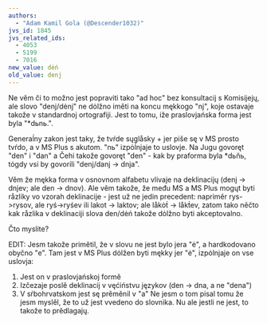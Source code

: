 ```yaml
--- 
authors: 
  - "Adam Kamil Gola (@Descender1032)"
jvs_id: 1845
jvs_related_ids: 
  - 4053
  - 5199
  - 7016
new_value: dėń
old_value: denj
--- 
```


Ne věm či to možno jest popraviti tako "ad hoc" bez konsultacij s
Komisijejų, ale slovo "denj/dėnj" ne dȯlžno iměti na koncu mękkogo
"nj", koje ostavaje takože v standardnoj ortografiji. Jest to tomu,
iže praslovjańska forma jest byla "*dьnь.".

Generaĺny zakon jest taky, že tvŕde sųglåsky + jer piše sę v MS prosto
tvŕdo, a v MS Plus s akutom. "nь" izpȯĺnjaje to uslovje. Na Jugu govoręt
"den" i "dan" a Čehi takože govoręt "den" - kak by praforma byla *dьňь,
tȯgdy vsi by govorili "denj/danj → dnja".

Věm že mękka forma v osnovnom alfabetu vlivaje na deklinacijų
(denj → dnjev; ale den → dnov).
Ale věm takože, že među MS a MS Plus mogųt byti råzliky vo vzorah
deklinacije - jest už ne jedin precedent: napriměr rys->rysov, ale
ryś->ryśev ili lakot -> laktov; ale låkȯt́ -> låkt́ev, zatom tako něčto
kak råzlika v deklinaciji slova den/dėń takože dȯlžno byti akceptovalno.

Čto myslite?

EDIT: Jesm takože primětil, že v slovu ne jest bylo jera "ė", a hardkodovano obyčno "e". Tam jest v MS Plus dȯlžen byti mękky jer "ė", izpȯlnjaje on vse uslovja:
1) Jest on v praslovjańskoj formě
2) Izčezaje poslě deklinacij v vęćiństvu językov (den -> dna, a ne "dena")
3) V sŕbohrvatskom jest sę prěměnil v "a"
Ne jesm o tom pisal tomu že jesm myslěl, že to už jest vvedeno do slovnika. Nu ale jestli ne jest, to takože to prědlagajų.
